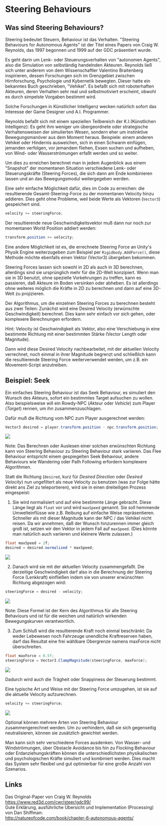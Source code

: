 Steering Behaviours
===

Was sind Steering Behaviours?
---
Steering bedeutet Steuern, Behaviour ist das Verhalten. "Steering Behaviours for Autonomous Agents" ist der Titel eines Papers von Craig W. Reynolds, das 1997 begonnen und 1999 auf der GDC präsentiert wurde.

Es geht darin um Lenk- oder Steuerungsverhalten von "autonomen Agents", also die Simulation von selbständig handelnden Akteuren. Reynolds ließ sich unter anderem von dem Wissenschaftler Valentino Braitenberg inspirieren, dessen Forschungen sich im Grenzgebiet zwischen Hirnforschung, Psychologie und Kybernetik bewegten. Dieser hatte ein bekanntes Buch geschrieben, "Vehikel". Es befaßt sich mit roboterhaften Akteuren, deren Verhalten sehr real und selbstmotiviert erscheint, obwohl es durch simpelste Vorgaben bestimmt wird.

Solche Forschungen in Künstlicher Intelligenz wecken natürlich sofort das Interesse der Game Designer und A.I. Programmer.

Reynolds befaßt sich mit einem speziellen Teilbereich der K.I.(Künstlichen Intelligenz): Es geht ihm weniger um übergeordnete oder strategische Verhaltensweisen der simulierten Wesen, sondern eher um instinktive Bewegungsmanöver aus dem Moment heraus. Beispiele: einem anderen Vehikel oder Hindernis ausweichen, sich in einen Schwarm einfügen, jemanden verfolgen, vor jemandem fliehen, Essen suchen und aufheben, von Wind- oder Wasserströmungen erfaßt werden und so weiter. 

Um dies zu erreichen berechnet man in jedem Augenblick aus einem "Snapshot" der momentanen Situation verschiedene Lenk- oder Steuerungskräfte (Steering Forces), die sich dann am Ende kombinieren lassen und an das Bewegungsmodul weitergegeben werden. 

Eine sehr einfache Möglichkeit dafür, dies im Code zu erreichen: die resultierende Gesamt-Steering-Force zu der momentanen Velocity hinzu addieren. Dies geht ohne Probleme, weil beide Werte als Vektoren (`Vector3`) gespeichert sind.
```cs
velocity += steeringForce;
```

Der resultierende neue Geschwindigkeitsvektor muß dann nur noch zur momentanen World Position addiert werden:
```cs
transform.position += velocity;
```

Eine andere Möglichkeit ist es, die errechnete Steering Force an Unity's Physik Engine weiterzugeben zum Beispiel per `Rigidbody.AddForce()`, diese Methode möchte ebenfalls einen Vektor (Vector3) übergeben bekommen.

Steering Forces lassen sich sowohl in 2D als auch in 3D berechnen, allerdings sind sie ursprünglich mehr für die 2D-Welt konzipiert. Wenn man sie in 3D benutzt, ohne spezielle Vorkehrungen zu treffen, kann es passieren, daß Akteure im Boden versinken oder abheben. Es ist allerdings ohne weiteres möglich die Kräfte in 2D zu berechnen und dann auf eine 3D-Welt zu projizieren.

Der Algorithmus, um die einzelnen Steering Forces zu berechnen besteht aus zwei Teilen: 
Zunächst wird eine Desired Velocity (erwünschte Geschwindigkeit) berechnet. Dies kann sehr einfach vor sich gehen, oder komplexere Berechnungen erfordern. 

Hint: Velocity ist Geschwindigkeit als Vektor, also eine Verschiebung in eine bestimmte Richtung mit einer bestimmten Stärke (Vector Length oder Magnitude).

Dann wird diese Desired Velocity nachbearbeitet, mit der aktuellen Velocity verrechnet, noch einmal in ihrer Magnitude begrenzt und schließlich kann die resultierende Steering Force weiterverwendet werden, um z.B. ein Movement-Script anzutreiben.

Beispiel: Seek
---

Ein einfaches Steering Behaviour ist das Seek Behaviour, es simuliert den Wunsch des Akteurs, sofort ein bestimmtes Target aufsuchen zu wollen. Also beispielsweise will ein Rowdy-NPC (_Akteur_ oder _Vehicle_) zum Player (_Target_) rennen, um ihn zusammenzuschlagen. 

Dafür muß die Richtung vom NPC zum Player ausgerechnet werden:
```cs
Vector3 desired = player.transform.position - npc.transform.position;
```

<img src="https://cdn.rawgit.com/jiDOK/fqinfo/gh-pages/Images/SteeringBehaviours/SteeringBehaviours01.svg">

Note: Das Berechnen oder Auslesen einer solchen erwünschten Richtung kann von Steering Behaviour zu Steering Behaviour stark variieren. Das Flee Behaviour entspricht einem gespiegelten Seek Behaviour, andere Behaviours wie Wandering oder Path Following erfordern komplexere Algorithmen.

Statt die Richtung (`desired`, kurz für _Desired Direction_ oder _Desired Velocity_) nun ungefiltert als neue Velocity zu benutzen (was zur Folge hätte direkt ans Ziel zu teleportieren), wird sie in einen dreiteiligen Prozess eingespeist:

1. Sie wird normalisiert und auf eine bestimmte Länge gebracht. Diese Länge liegt als `float` vor und wird `maxSpeed` genannt. Sie soll hemmende Umwelteinflüsse wie z.B. Reibung auf einfache Weise repräsentieren. Schneller als mit dieser Magnitude kann der NPC / das Vehikel nicht reisen. Da wir annehmen, daß der Wunsch hinzurennen immer gleich groß ist, setzen wir den Vektor in jedem Fall auf `maxSpeed`. (Dies könnte man natürlich auch variieren und kleinere Werte zulassen.) 
```cs
float maxSpeed = 2f;
desired = desired.normalized * maxSpeed;
```

<img src="https://cdn.rawgit.com/jiDOK/fqinfo/gh-pages/Images/SteeringBehaviours/SteeringBehaviours02.svg">

2. Danach wird sie mit der aktuellen Velocity zusammengefaßt. Die derzeitige Geschwindigkeit darf also in die Berechnung der Steering Force (Lenkkraft) einfließen indem sie von unserer erwünschten Richtung abgezogen wird:
```cs
steeringForce = desired - velocity;
```

<img src="https://cdn.rawgit.com/jiDOK/fqinfo/gh-pages/Images/SteeringBehaviours/SteeringBehaviours03.svg">

Note: Diese Formel ist der Kern des Algorithmus für alle Steering Behaviours und ist für die weichen und natürlich wirkenden Bewegungskurven verantwortlich.

3. Zum Schluß wird die resultierende Kraft noch einmal beschränkt: Da weder Lebewesen noch Fahrzeuge unendliche Kraftreserven haben, darf das Resultat eine frei wählbare Obergrenze namens maxForce nicht überschreiten.
```cs
float maxForce = 0.5f;
steeringForce = Vector3.ClampMagnitude(steeringForce, maxForce);
```


<img src="https://cdn.rawgit.com/jiDOK/fqinfo/gh-pages/Images/SteeringBehaviours/SteeringBehaviours04.svg">


Dadurch wird auch die Trägheit oder Snappiness der Steuerung bestimmt.

Eine typische Art und Weise mit der Steering Force umzugehen, ist sie auf die aktuelle Velocity aufzurechnen.

```cs
velocity += steeringForce;
```

<img src="https://cdn.rawgit.com/jiDOK/fqinfo/gh-pages/Images/SteeringBehaviours/SteeringBehaviours05.svg">


Optional können mehrere Arten von Steering Behaviour zusammengerechnet werden. Um zu verhindern, daß sie sich gegenseitig neutralisieren, können sie zusätzlich gewichtet werden. 

Man kann sich sehr verschiedene Forces ausdenken. Von Wasser- und Windströmungen, über Obstacle Avoidance bis hin zu Flocking Behaviour oder Erdanziehungskräften können die unterschiedlichsten physikalischen und psychologischen Kräfte simuliert und kombiniert werden. Dies macht das System sehr flexibel und gut optimierbar für eine große Anzahl von Szenarios.

Links
---
Das Original-Paper von Craig W. Reynolds<br>
https://www.red3d.com/cwr/steer/gdc99/<br>
Gute Erklärung, ausführliche Übersicht und Implementation (Processing) von Dan Shiffman:<br>
http://natureofcode.com/book/chapter-6-autonomous-agents/<br>
